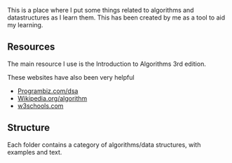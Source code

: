 This is a place where I put some things related to algorithms and datastructures as I learn them. This has been created by me as a tool to aid my learning. 

## Resources
The main resource I use is the Introduction to Algorithms 3rd edition.

These websites have also been very helpful

* [Programbiz.com/dsa](https://www.programiz.com/dsa)
* [Wikipedia.org/algorithm](https://en.wikipedia.org/wiki/Algorithm)
* [w3schools.com](https://www.w3schools.com/)

## Structure
Each folder contains a category of algorithms/data structures, with examples and text.

